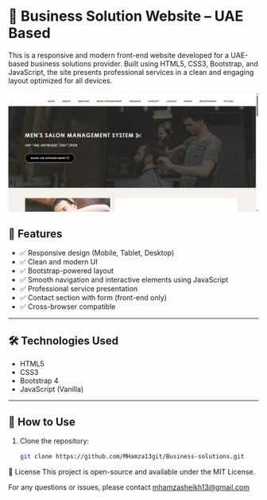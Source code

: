 # 💼 Business Solution Website – UAE Based

This is a responsive and modern front-end website developed for a UAE-based business solutions provider. Built using HTML5, CSS3, Bootstrap, and JavaScript, the site presents professional services in a clean and engaging layout optimized for all devices.

![Homepage](./homepage.png)


## 🚀 Features

- ✅ Responsive design (Mobile, Tablet, Desktop)
- ✅ Clean and modern UI
- ✅ Bootstrap-powered layout
- ✅ Smooth navigation and interactive elements using JavaScript
- ✅ Professional service presentation
- ✅ Contact section with form (front-end only)
- ✅ Cross-browser compatible

---

## 🛠️ Technologies Used

- HTML5  
- CSS3  
- Bootstrap 4  
- JavaScript (Vanilla)

---

## 📁 How to Use

1. Clone the repository:
   ```bash
   git clone https://github.com/MHamza13git/Business-solutions.git

📄 License
This project is open-source and available under the MIT License.

For any questions or issues, please contact mhamzasheikh13@gmail.com
